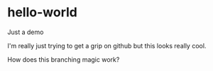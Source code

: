 # hello-world
Just a demo

I'm really just trying to get a grip on github
but this looks really cool.


How does this branching magic work?
